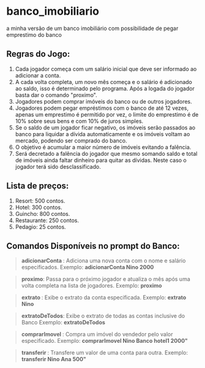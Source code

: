 # banco_imobiliario
a minha versão de um banco imobiliário com possibilidade de pegar emprestimo do banco

## Regras do Jogo:
1. Cada jogador começa com um salário inicial que deve ser informado ao adicionar a conta.
2. A cada volta completa, um novo mês começa e o salário é adicionado ao saldo, isso é determinado pelo programa. Após a logada do jogador basta dar o comando "proximo".
3. Jogadores podem comprar imóveis do banco ou de outros jogadores.
4. Jogadores podem pegar empréstimos com o banco de até 12 vezes, apenas um emprestimo é permitido por vez, o limite do emprestimo é de 10% sobre seus bens e com 10% de juros simples.
5. Se o saldo de um jogador ficar negativo, os imóveis serão passados ao banco para liquidar a dívida automaticamente e os imóveis voltam ao mercado, podendo ser comprado do banco.
6. O objetivo é acumular a maior número de imóveis evitando a falência.
7. Será decretado a falência do jogador que mesmo somando saldo e total de imóveis ainda faltar dinheiro para quitar as dívidas. Neste caso o jogador terá sido desclassificado.

## Lista de preços:
1. Resort: 500 contos. 
2. Hotel: 300 contos. 
3. Guincho: 800 contos. 
4. Restaurante: 250 contos.
5. Pedagio: 25 contos.

## Comandos Disponíveis no prompt do Banco:

>**adicionarConta <nome> <salario>**: Adiciona uma nova conta com o nome e salário especificados.
>Exemplo: **adicionarConta Nino 2000**

>**proximo**: Passa para o próximo jogador e atualiza o mês após uma volta completa na lista de jogadores.
>Exemplo: **proximo**

>**extrato <nome>**: Exibe o extrato da conta especificada.
>Exemplo: **extrato Nino**

>**extratoDeTodos**: Exibe o extrato de todas as contas inclusive do Banco
>Exemplo: **extratoDeTodos**

>**comprarImovel <compradorNome> <vendedorNome> <imovelNome> <valor>**: Compra um imóvel do vendedor pelo valor especificado.
>Exemplo: **comprarImovel Nino Banco hotel1 2000"**

>**transferir <remetenteNome> <destinatarioNome> <valor>**: Transfere um valor de uma conta para outra.
>Exemplo: **transferir Nino Ana 500"**
